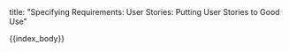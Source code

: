 <frontmatter>
title: "Specifying Requirements: User Stories: Putting User Stories to Good Use"
</frontmatter>

{{index_body}}
